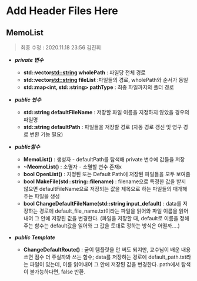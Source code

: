 # Add Header Files Here

## MemoList
> 최종 수정 : 2020.11.18 23:56 김진휘
* ***private 변수***  
    * **std::vector<std::string> wholePath** : 파일당 전체 경로  
    * **std::vector<std::string> fileList**  :파일들의 경로, wholePath와 순서가 동일
    * **std::map<int, std::string> pathType** : 최종 파일까지의 폴더 경로

* ***public 변수***
    * **std::string defaultFileName** : 저장할 파일 이름을 지정하지 않았을 경우의 파일명
    * **std::string defaultPath** : 파일들을 저장할 경로 (자동 경로 갱신 및 영구 경로 변환 기능 필요)
    
* ***public함수***
    * **MemoList()** : 생성자 - defaultPath를 탐색해 private 변수에 값들을 저장
    * **~MeomoList()** : 소멸자 - 소멸할 변수 존재x
    * **bool OpenList()** : 지정된 또는 Default Path에 저장된 파일들을 모두 보여줌
    * **bool MakeFile(std::string::filename)** : filename으로 특정한 값을 받지 않으면 defaultFileName으로 저장되는 값을 제목으로 하는 파일들의 매개해주는 파일을 생성
    * **bool ChangeDefaultFileName(std::string input_default)** : data를 저장하는 경로에 default_file_name.txt이라는 파일을 읽어와 파일 이름을 읽어내어 그 안에 저장된 값을 변경한다. (파일을 저장할 때, default로 이름을 정해주는 함수는 default값을 읽어와 그 값을 토대로 정하는 방식은 어떨까....)
    
* ***public Template***
    * **ChangeDefaultRoute()** : 굳이 템플릿을 안 써도 되지만, 교수님이 배운 내용 쓰면 점수 더 주실까봐 쓰는 함수; data를 저장하는 경로에 default_path.txt라는 파일이 있는데, 이를 읽어내어 그 안에 저장된 값을 변경한다. path에서 탐색이 불가능하다면, false 반환.
